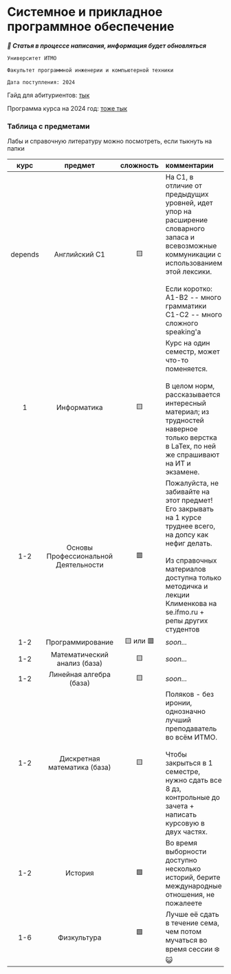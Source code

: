 # Системное и прикладное программное обеспечение

***🚧 Статья в процессе написания, информация будет обновляться***

`Университет ИТМО`

`Факультет программной инженерии и компьютерной техники`

`Дата поступления: 2024`

Гайд для абитуриентов: [тык](https://yank0vy3rdna.github.io/itmo-faq/)

Программа курса на 2024 год: [тоже тык](https://github.com/ssnagin/ITMO_SPPO/blob/main/0%20General%20Information/%D0%94%D0%BB%D1%8F_%D0%90%D0%B1%D0%B8%D1%82%D0%B0_09_03_04_%D0%A1%D0%B8%D1%81%D1%82%D0%B5%D0%BC%D0%BD%D0%BE%D0%B5_%D0%B8_%D0%BF%D1%80%D0%B8%D0%BA%D0%BB%D0%B0%D0%B4%D0%BD%D0%BE%D0%B5_%D0%BF%D1%80%D0%BE%D0%B3%D1%80%D0%B0%D0%BC%D0%BC%D0%BD%D0%BE%D0%B5_%D0%BE%D0%B1%D0%B5%D1%81%D0%BF%D0%B5%D1%87%D0%B5%D0%BD%D0%B8%D0%B5.pdf)

###  Таблица с предметами

Лабы и справочную литературу можно посмотреть, если тыкнуть на папки

|  курс   |               предмет                | сложность  | комментарии                                                                                                                                                                                                                           |
| :-----: | :----------------------------------: | :--------: | :------------------------------------------------------------------------------------------------------------------------------------------------------------------------------------------------------------------------------------ |
| depends |            Английский C1             |     🟨     | На С1, в отличие от предыдущих уровней, идет упор на расширение словарного запаса и всевозможные коммуникации с использованием этой лексики.<br><br>Если коротко: <br>A1-B2 -- много грамматики<br>C1-C2 -- много сложного speaking'а |
|    1    |             Информатика              |     🟨     | Курс на один семестр, может что-то поменяется. <br><br>В целом норм, рассказывается интересный материал; из трудностей наверное только верстка в LaTex, по ней же спрашивают на ИТ и экзамене.                                        |
|   1-2   | Основы Профессиональной Деятельности |     🟥     | Пожалуйста, не забивайте на этот предмет! Его закрывать на 1 курсе труднее всего, на допсу как нефиг делать. <br><br>Из справочных материалов доступна только методичка и лекции Клименкова на se.ifmo.ru + репы других студентов     |
|   1-2   |           Программирование           | 🟨 или 🟥  | *soon...*                                                                                                                                                                                                                             |
|   1-2   |     Математический анализ (база)     |     🟨     | *soon...*                                                                                                                                                                                                                             |
|   1-2   |       Линейная алгебра (база)        |     🟨     | *soon...*                                                                                                                                                                                                                             |
|   1-2   |     Дискретная математика (база)     |   🟨<br>   | Поляков - без иронии, однозначно лучший преподаватель во всём ИТМО.<br><br>Чтобы закрыться в 1 семестре, нужно сдать все 8 дз, контрольные до зачета + написать курсовую в двух частях.                                               |
|   1-2   |               История                |     🟩     | Во время выборности доступно несколько историй, берите международные отношения, не пожалеете                                                                                                                                          |
|   1-6   |             Физкультура              | 🟩<br><br> | Лучше её сдать в течение сема, чем потом мучаться во время сессии ❄️😺                                                                                                                                                                |
